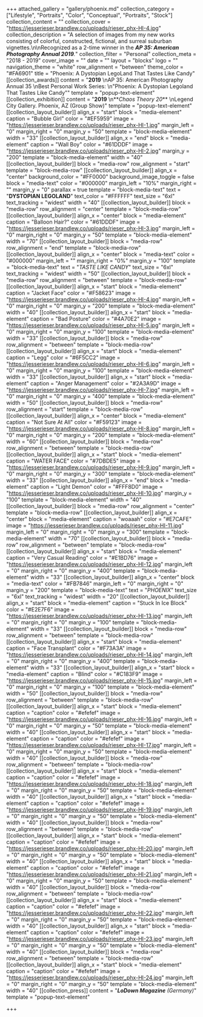 +++
attached_gallery = "gallery/phoenix.md"
collection_category = ["Lifestyle", "Portraits", "Color", "Conceptual", "Portraits", "Stock"]
collection_content = ""
collection_cover = "https://jesserieser.brandlew.co/uploads/rieser_phx-HI-4.jpg"
collection_description = "A selection of images from my new works consisting of colorful, constructed, fictional, and surreal suburban vignettes.\n\nRecognized as a 2-time winner in the **_AP 35: American Photography Annual 2019_**_._"
collection_filter = "Personal"
collection_meta = "2018 - 2019"
cover_image = ""
date = ""
layout = "blocks"
logo = ""
navigation_theme = "white"
row_alignment = "between"
theme_color = "#FA6901"
title = "Phoenix: A Dystopian LegoLand That Tastes Like Candy"
[[collection_awards]]
content = "**2019**  \nAP 35: American Photography Annual 35  \nBest Personal Work Series:  \n\"Phoenix: A Dystopian Legoland That Tastes Like Candy\""
template = "popup-text-element"
[[collection_exhibition]]
content = "**2019**  \n**_Chaos Theory 20_**  \nLegend City Gallery. Phoenix, AZ (Group Show)"
template = "popup-text-element"
[[collection_layout_builder]]
align_x = "start"
block = "media-element"
caption = "Bubble Girl"
color = "#EF5959"
image = "https://jesserieser.brandlew.co/uploads/rieser_phx-HI-1.jpg"
margin_left = "0"
margin_right = "0"
margin_y = "50"
template = "block-media-element"
width = "33"
[[collection_layout_builder]]
align_x = "end"
block = "media-element"
caption = "Wall Boy"
color = "#61DDDF"
image = "https://jesserieser.brandlew.co/uploads/rieser_phx-HI-2.jpg"
margin_y = "200"
template = "block-media-element"
width = "40"
[[collection_layout_builder]]
block = "media-row"
row_alignment = "start"
template = "block-media-row"
[[collection_layout_builder]]
align_x = "center"
background_color = "#FF0000"
background_image_toggle = false
block = "media-text"
color = "#000000"
margin_left = "10%"
margin_right = ""
margin_y = "0"
parallax = true
template = "block-media-text"
text = "**DYSTOPIAN LEGOLAND**"
text_color = "#FFFFFF"
text_size = "6xl"
text_tracking = "widest"
width = "40"
[[collection_layout_builder]]
block = "media-row"
row_alignment = "center"
template = "block-media-row"
[[collection_layout_builder]]
align_x = "center"
block = "media-element"
caption = "Balloon Hair?"
color = "#61DDDF"
image = "https://jesserieser.brandlew.co/uploads/rieser_phx-HI-3.jpg"
margin_left = "0"
margin_right = "0"
margin_y = "50"
template = "block-media-element"
width = "70"
[[collection_layout_builder]]
block = "media-row"
row_alignment = "end"
template = "block-media-row"
[[collection_layout_builder]]
align_x = "center"
block = "media-text"
color = "#000000"
margin_left = ""
margin_right = "0%"
margin_y = "100"
template = "block-media-text"
text = "_TASTE LIKE CANDY_"
text_size = "6xl"
text_tracking = "widest"
width = "50"
[[collection_layout_builder]]
block = "media-row"
row_alignment = "between"
template = "block-media-row"
[[collection_layout_builder]]
align_x = "start"
block = "media-element"
caption = "Jacket Face"
color = "#F58623"
image = "https://jesserieser.brandlew.co/uploads/rieser_phx-HI-4.jpg"
margin_left = "0"
margin_right = "0"
margin_y = "200"
template = "block-media-element"
width = "40"
[[collection_layout_builder]]
align_x = "start"
block = "media-element"
caption = "Bad Posture"
color = "#4A70E2"
image = "https://jesserieser.brandlew.co/uploads/rieser_phx-HI-5.jpg"
margin_left = "0"
margin_right = "0"
margin_y = "100"
template = "block-media-element"
width = "33"
[[collection_layout_builder]]
block = "media-row"
row_alignment = "between"
template = "block-media-row"
[[collection_layout_builder]]
align_x = "start"
block = "media-element"
caption = "Legg"
color = "#6F5CC2"
image = "https://jesserieser.brandlew.co/uploads/rieser_phx-HI-6.jpg"
margin_left = "0"
margin_right = "0"
margin_y = "100"
template = "block-media-element"
width = "33"
[[collection_layout_builder]]
align_x = "start"
block = "media-element"
caption = "Anger Management"
color = "#2A3A9D"
image = "https://jesserieser.brandlew.co/uploads/rieser_phx-HI-7.jpg"
margin_left = "0"
margin_right = "0"
margin_y = "400"
template = "block-media-element"
width = "50"
[[collection_layout_builder]]
block = "media-row"
row_alignment = "start"
template = "block-media-row"
[[collection_layout_builder]]
align_x = "center"
block = "media-element"
caption = "Not Sure At All"
color = "#F59123"
image = "https://jesserieser.brandlew.co/uploads/rieser_phx-HI-8.jpg"
margin_left = "0"
margin_right = "0"
margin_y = "200"
template = "block-media-element"
width = "60"
[[collection_layout_builder]]
block = "media-row"
row_alignment = "between"
template = "block-media-row"
[[collection_layout_builder]]
align_x = "start"
block = "media-element"
caption = "WATER FACE"
color = "#7DBDE5"
image = "https://jesserieser.brandlew.co/uploads/rieser_phx-HI-9.jpg"
margin_left = "0"
margin_right = "0"
margin_y = "300"
template = "block-media-element"
width = "33"
[[collection_layout_builder]]
align_x = "end"
block = "media-element"
caption = "Light Demon"
color = "#FFF8D0"
image = "https://jesserieser.brandlew.co/uploads/rieser_phx-HI-10.jpg"
margin_y = "100"
template = "block-media-element"
width = "40"
[[collection_layout_builder]]
block = "media-row"
row_alignment = "center"
template = "block-media-row"
[[collection_layout_builder]]
align_x = "center"
block = "media-element"
caption = "woaaah"
color = "#E7CAFE"
image = "https://jesserieser.brandlew.co/uploads/rieser_phx-HI-11.jpg"
margin_left = "0"
margin_right = "0"
margin_y = "300"
template = "block-media-element"
width = "70"
[[collection_layout_builder]]
block = "media-row"
row_alignment = "between"
template = "block-media-row"
[[collection_layout_builder]]
align_x = "start"
block = "media-element"
caption = "Very Casual Reading"
color = "#E1BD76"
image = "https://jesserieser.brandlew.co/uploads/rieser_phx-HI-12.jpg"
margin_left = "0"
margin_right = "0"
margin_y = "400"
template = "block-media-element"
width = "33"
[[collection_layout_builder]]
align_x = "center"
block = "media-text"
color = "#FB7846"
margin_left = "0"
margin_right = "0"
margin_y = "200"
template = "block-media-text"
text = "_PHOENIX_"
text_size = "6xl"
text_tracking = "widest"
width = "20"
[[collection_layout_builder]]
align_x = "start"
block = "media-element"
caption = "Stuck In Ice Block"
color = "#E2E7F6"
image = "https://jesserieser.brandlew.co/uploads/rieser_phx-HI-13.jpg"
margin_left = "0"
margin_right = "0"
margin_y = "100"
template = "block-media-element"
width = "33"
[[collection_layout_builder]]
block = "media-row"
row_alignment = "between"
template = "block-media-row"
[[collection_layout_builder]]
align_x = "start"
block = "media-element"
caption = "Face Transplant"
color = "#F73A3A"
image = "https://jesserieser.brandlew.co/uploads/rieser_phx-HI-14.jpg"
margin_left = "0"
margin_right = "0"
margin_y = "400"
template = "block-media-element"
width = "33"
[[collection_layout_builder]]
align_x = "start"
block = "media-element"
caption = "Blind"
color = "#C183F9"
image = "https://jesserieser.brandlew.co/uploads/rieser_phx-HI-15.jpg"
margin_left = "0"
margin_right = "0"
margin_y = "100"
template = "block-media-element"
width = "50"
[[collection_layout_builder]]
block = "media-row"
row_alignment = "between"
template = "block-media-row"
[[collection_layout_builder]]
align_x = "start"
block = "media-element"
caption = "caption"
color = "#efefef"
image = "https://jesserieser.brandlew.co/uploads/rieser_phx-HI-16.jpg"
margin_left = "0"
margin_right = "0"
margin_y = "50"
template = "block-media-element"
width = "40"
[[collection_layout_builder]]
align_x = "start"
block = "media-element"
caption = "caption"
color = "#efefef"
image = "https://jesserieser.brandlew.co/uploads/rieser_phx-HI-17.jpg"
margin_left = "0"
margin_right = "0"
margin_y = "50"
template = "block-media-element"
width = "40"
[[collection_layout_builder]]
block = "media-row"
row_alignment = "between"
template = "block-media-row"
[[collection_layout_builder]]
align_x = "start"
block = "media-element"
caption = "caption"
color = "#efefef"
image = "https://jesserieser.brandlew.co/uploads/rieser_phx-HI-18.jpg"
margin_left = "0"
margin_right = "0"
margin_y = "50"
template = "block-media-element"
width = "40"
[[collection_layout_builder]]
align_x = "start"
block = "media-element"
caption = "caption"
color = "#efefef"
image = "https://jesserieser.brandlew.co/uploads/rieser_phx-HI-19.jpg"
margin_left = "0"
margin_right = "0"
margin_y = "50"
template = "block-media-element"
width = "40"
[[collection_layout_builder]]
block = "media-row"
row_alignment = "between"
template = "block-media-row"
[[collection_layout_builder]]
align_x = "start"
block = "media-element"
caption = "caption"
color = "#efefef"
image = "https://jesserieser.brandlew.co/uploads/rieser_phx-HI-20.jpg"
margin_left = "0"
margin_right = "0"
margin_y = "50"
template = "block-media-element"
width = "40"
[[collection_layout_builder]]
align_x = "start"
block = "media-element"
caption = "caption"
color = "#efefef"
image = "https://jesserieser.brandlew.co/uploads/rieser_phx-HI-21.jpg"
margin_left = "0"
margin_right = "0"
margin_y = "50"
template = "block-media-element"
width = "40"
[[collection_layout_builder]]
block = "media-row"
row_alignment = "between"
template = "block-media-row"
[[collection_layout_builder]]
align_x = "start"
block = "media-element"
caption = "caption"
color = "#efefef"
image = "https://jesserieser.brandlew.co/uploads/rieser_phx-HI-22.jpg"
margin_left = "0"
margin_right = "0"
margin_y = "50"
template = "block-media-element"
width = "40"
[[collection_layout_builder]]
align_x = "start"
block = "media-element"
caption = "caption"
color = "#efefef"
image = "https://jesserieser.brandlew.co/uploads/rieser_phx-HI-23.jpg"
margin_left = "0"
margin_right = "0"
margin_y = "50"
template = "block-media-element"
width = "40"
[[collection_layout_builder]]
block = "media-row"
row_alignment = "between"
template = "block-media-row"
[[collection_layout_builder]]
align_x = "start"
block = "media-element"
caption = "caption"
color = "#efefef"
image = "https://jesserieser.brandlew.co/uploads/rieser_phx-HI-24.jpg"
margin_left = "0"
margin_right = "0"
margin_y = "50"
template = "block-media-element"
width = "40"
[[collection_press]]
content = "**_LoDown Magazine_** _(Germany)_"
template = "popup-text-element"

+++
